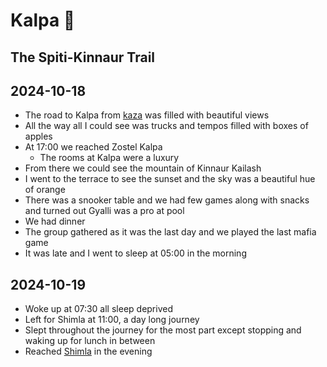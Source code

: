 # Kalpa 🍏

## The Spiti-Kinnaur Trail

## 2024-10-18

- The road to Kalpa from [kaza](kaza#2024-10-18) was filled with beautiful views
- All the way all I could see was trucks and tempos filled with boxes of apples
- At 17:00 we reached Zostel Kalpa
  - The rooms at Kalpa were a luxury
- From there we could see the mountain of Kinnaur Kailash
- I went to the terrace to see the sunset and the sky was a beautiful hue of orange
- There was a snooker table and we had few games along with snacks and turned out Gyalli was a pro at pool
- We had dinner
- The group gathered as it was the last day and we played the last mafia game
- It was late and I went to sleep at 05:00 in the morning

## 2024-10-19
  
- Woke up at 07:30 all sleep deprived
- Left for Shimla at 11:00, a day long journey
- Slept throughout the journey for the most part except stopping and waking up for lunch in between
- Reached [Shimla](shimla#2024-10-19) in the evening